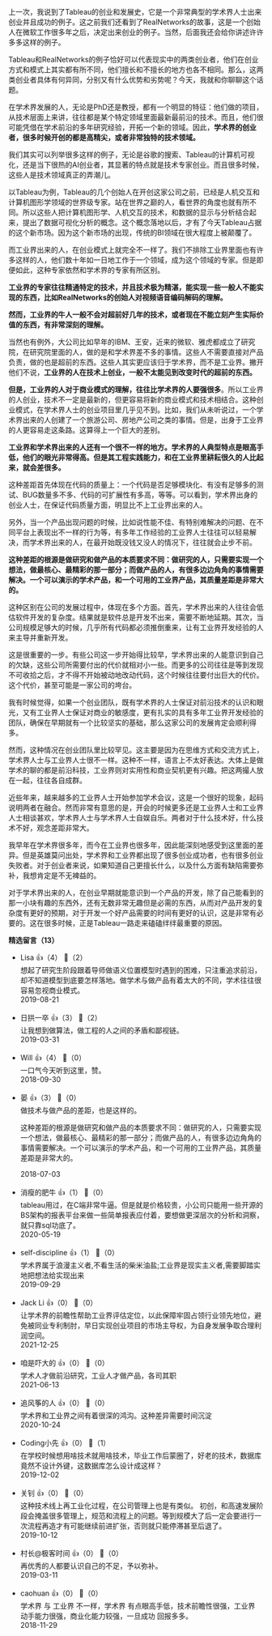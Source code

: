 上一次，我说到了Tableau的创业和发展史，它是一个非常典型的学术界人士出来创业并且成功的例子。这之前我们还看到了RealNetworks的故事，这是一个创始人在微软工作很多年之后，决定出来创业的例子。当然，后面我还会给你讲述许许多多这样的例子。

Tableau和RealNetworks的例子恰好可以代表现实中的两类创业者，他们在创业方式和模式上其实都有所不同，他们擅长和不擅长的地方也各不相同。那么，这两类创业者具体有何异同，分别又有什么优势和劣势呢？今天，我就和你聊聊这个话题。

在学术界发展的人，无论是PhD还是教授，都有一个明显的特征：他们做的项目，从技术层面上来讲，往往都是某个特定领域里面最新最前沿的技术。而且，他们很可能凭借在学术前沿的多年研究经验，开拓一个新的领域。因此，**学术界的创业者，很多时候开创的都是高精尖，或者非常独特的技术领域。**

我们其实可以列举很多这样的例子，无论是谷歌的搜索、Tableau的计算机可视化，还是当下很热的AI创业者，其显著的特点就是技术专家创业。而且很多时候，这些人是技术领域真正的弄潮儿。

以Tableau为例，Tableau的几个创始人在开创这家公司之前，已经是人机交互和计算机图形学领域的世界级专家。站在世界之巅的人，看世界的角度也就有所不同。所以这些人把计算机图形学、人机交互的技术，和数据的显示与分析结合起来，提出了数据可视化分析的概念。这个概念落地以后，才有了今天Tableau占据的这个新市场。因为这个新市场的出现，传统的BI领域在很大程度上被颠覆了。

而工业界出来的人，在创业模式上就完全不一样了。我们不排除工业界里面也有许多这样的人，他们数十年如一日地工作于一个领域，成为这个领域的专家。但是即便如此，这种专家依然和学术界的专家有所区别。

**工业界的专家往往精通特定的技术，并且技术极为精湛，能实现一些一般人不能实现的东西，比如RealNetworks的创始人对视频语音编码解码的理解。**

**然而，工业界的牛人一般不会对超前好几年的技术，或者现在不能立刻产生实际价值的东西，有非常深刻的理解。**

当然也有例外，大公司比如早年的IBM、王安，近来的微软、雅虎都成立了研究院，在研究院里面的人，做的是和学术界差不多的事情。这些人不需要直接对产品负责，做的也是超前的东西。这些人其实更应该归于学术界，而不是工业界。撇开他们不说，**工业界的人在技术上创业，一般不太能见到改变时代的超前的东西。**

**但是，工业界的人对于商业模式的理解，往往比学术界的人要强很多**。所以工业界的人创业，技术不一定是最新的，但更容易将新的商业模式和技术相结合。这种创业模式，在学术界人士的创业项目里几乎见不到。比如，我们从未听说过，一个学术界出来的人创建了一个旅游公司、房地产公司之类的事情。但是，出身于工业界的人更容易走这条路。这算得上一个巨大的差别。

**工业界和学术界出来的人还有一个很不一样的地方。学术界的人典型特点是眼高手低，他们的眼光非常得高。但是其工程实践能力，和在工业界里耕耘很久的人比起来，就会差很多。**

这种差距首先体现在代码的质量上：一个代码是否足够模块化、有没有足够多的测试、BUG数量多不多、代码的可扩展性有多高，等等。可以看到，学术界出身的创业人士，在保证代码质量方面，明显比不上工业界出来的人。

另外，当一个产品出现问题的时候，比如说性能不佳、有特别难解决的问题、在不同平台上表现出不一样的行为等，有多年工作经验的工业界人士往往可以轻易解决，而学术界出来的人，在最开始既没钱又没人的情况下，往往就会止步不前。

**这种差距的根源是做研究和做产品的本质要求不同：做研究的人，只需要实现一个想法，做最核心、最精彩的那一部分；而做产品的人，有很多边边角角的事情需要解决。一个可以演示的学术产品，和一个可用的工业界产品，其质量差距是非常大的。**

这种区别在公司的发展过程中，体现在多个方面。首先，学术界出来的人往往会低估软件开发的复杂度。结果就是软件总是开发不出来，需要不断地延期。其次，当公司规模足够大的时候，几乎所有代码都必须推倒重来，让有工业界开发经验的人来主导并重新开发。

这是很重要的一步。有些公司这一步开始得比较早，学术界出来的人能意识到自己的欠缺，这些公司所需要付出的代价就相对小一些。而更多的公司往往是等到发现不可收拾之后，才不得不开始被动地改动代码，这个时候往往要付出巨大的代价。这个代价，甚至可能是一家公司的垮台。

我有时候觉得，如果一个创业团队，既有学术界的人士保证对前沿技术的认识和眼光，又有工业界人士保证对商业的敏感度，更有扎实的具有多年工业界开发经验的团队，确保在早期就有一个比较坚实的基础，那么这家公司的发展肯定会顺利得多。

然而，这种情况在创业团队里比较罕见。这主要是因为在思维方式和交流方式上，学术界人士与工业界人士很不一样。这种不一样，语言上不太好表达。大体上是做学术的聊的都是前沿科技，工业界则对实用性和商业契机更有兴趣。把这两撮人放在一起，往往各自成群。

近些年来，越来越多的工业界人士开始参加学术会议，这是一个很好的现象，起码说明两者在融合。然而非常有意思的是，开会的时候更多还是工业界人士和工业界人士相谈甚欢，学术界人士与学术界人士自娱自乐。两者对于什么技术好，什么技术不好，观念差距非常大。

我早年在学术界很多年，而今在工业界也很多年，因此能深刻地感受到这里面的差异。但是英雄莫问出处，学术界和工业界都出现了很多创业成功者，也有很多创业失败者。对于创业者来说，如果知道自己更擅长什么，以及什么方面有缺陷需要弥补，我想肯定是不无裨益的。

对于学术界出来的人，在创业早期就能意识到一个产品的开发，除了自己能看到的那一小块有趣的东西外，还有无数非常无趣但是必需的东西，从而对产品开发的复杂度有更好的预期，对于开发一个好产品需要的时间有更好的认识，这是非常有必要的。这在很多时候，正是Tableau一路走来磕磕绊绊最重要的原因。
<div><strong>精选留言（13）</strong></div><ul>
<li><span>Lisa</span> 👍（4） 💬（2）<div>想起了研究生阶段跟着导师做语义位置模型时遇到的困难，只注重追求前沿，却不知道模型到底要怎样落地。做学术与做产品有着太大的不同，学术往往很容易忽视商业模式。</div>2019-08-21</li><br/><li><span>日拱一卒</span> 👍（3） 💬（2）<div>让我想到做算法，做工程的人之间的矛盾和鄙视链。</div>2019-03-31</li><br/><li><span>Will</span> 👍（4） 💬（0）<div>一口气今天听到这里，赞。</div>2018-09-30</li><br/><li><span>晏</span> 👍（3） 💬（0）<div>做技术与做产品的差距，也是这样的。

这种差距的根源是做研究和做产品的本质要求不同：做研究的人，只需要实现一个想法，做最核心、最精彩的那一部分；而做产品的人，有很多边边角角的事情需要解决。一个可以演示的学术产品，和一个可用的工业界产品，其质量差距是非常大的。</div>2018-07-03</li><br/><li><span>消瘦的肥牛</span> 👍（1） 💬（0）<div>tableau用过，在C端非常牛逼。但是就是价格较贵，小公司只能用一些开源的BS架构的报表平台来做一些简单报表应付着，要想做更深层次的分析和洞察，就只靠sql功底了。</div>2020-05-19</li><br/><li><span>self-discipline</span> 👍（1） 💬（0）<div>学术界属于浪漫主义者,不看生活的柴米油盐;工业界是现实主义者,需要脚踏实地把想法给实现出来</div>2019-09-29</li><br/><li><span>Jack Li</span> 👍（0） 💬（0）<div>让学术界的前瞻性帮助工业界评估定位，以此保障牢固占领行业领先地位，避免被同业专利制肘，早日实现创业项目的市场主导权，为自身发展争取合理利润空间。</div>2021-12-25</li><br/><li><span>咱是吓大的</span> 👍（0） 💬（0）<div>学术人才做前沿研究，工业人才做产品，各司其职</div>2021-06-13</li><br/><li><span>追风筝的人</span> 👍（0） 💬（0）<div>学术界和工业界之间有着很深的鸿沟。这种差异需要时间沉淀</div>2020-10-24</li><br/><li><span>Coding小先</span> 👍（0） 💬（1）<div>在学校时候想用啥技术就用啥技术，毕业工作后蒙圈了，好老的技术，数据库竟然不设计外键，这数据库怎么设计成这样？</div>2019-12-02</li><br/><li><span>关钊</span> 👍（0） 💬（0）<div>这种技术线上再工业化过程，在公司管理上也是有类似。
初创，和高速发展阶段会掩盖很多管理上，规范和流程上的问题。等到规模大了后一定会要进行一次流程再造才有可能继续前进扩张，否则就只能停滞甚至后退了。</div>2019-10-12</li><br/><li><span>村长@极客时间</span> 👍（0） 💬（0）<div>再优秀的人都要认识自己的不足，予以弥补。</div>2019-03-11</li><br/><li><span>caohuan</span> 👍（0） 💬（0）<div>学术界 与 工业界 不一样，学术界 有点眼高手低，技术前瞻性很强，工业界 动手能力很强，商业化能力较强，一旦成功 回报多多。</div>2018-11-29</li><br/>
</ul>
